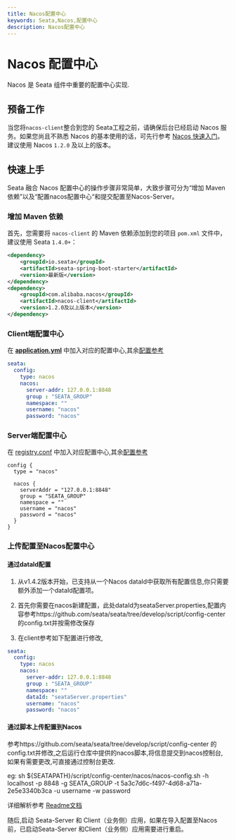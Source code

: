 ```yaml
---
title: Nacos配置中心
keywords: Seata,Nacos,配置中心
description: Nacos配置中心
---
```


# Nacos 配置中心

Nacos 是 Seata 组件中重要的配置中心实现.

## 预备工作

当您将`nacos-client`整合到您的 Seata工程之前，请确保后台已经启动 Nacos 服务。如果您尚且不熟悉 Nacos 的基本使用的话，可先行参考 [Nacos 快速入门](https://nacos.io/zh-cn/docs/quick-start.html)。建议使用 Nacos `1.2.0` 及以上的版本。

## 快速上手

Seata 融合 Nacos 配置中心的操作步骤非常简单，大致步骤可分为“增加 Maven 依赖”以及“配置nacos配置中心“和提交配置至Nacos-Server。

### 增加 Maven 依赖

首先，您需要将 `nacos-client` 的 Maven 依赖添加到您的项目 `pom.xml` 文件中，建议使用 Seata `1.4.0+`：

```xml
<dependency>
    <groupId>io.seata</groupId>
    <artifactId>seata-spring-boot-starter</artifactId>
    <version>最新版</version>
</dependency>
<dependency>
    <groupId>com.alibaba.nacos</groupId>
    <artifactId>nacos-client</artifactId>
    <version>1.2.0及以上版本</version>
</dependency>
```

### Client端配置中心

在 [**application.yml**](https://github.com/seata/seata/blob/develop/script/client/spring/application.yml) 中加入对应的配置中心,其余[配置参考](https://github.com/seata/seata/tree/develop/script/client)

```yaml
seata:
  config:
    type: nacos
    nacos:
      server-addr: 127.0.0.1:8848
      group : "SEATA_GROUP"
      namespace: ""
      username: "nacos"
      password: "nacos"
```

### Server端配置中心

在 [registry.conf](https://github.com/seata/seata/blob/develop/script/server/config/registry.conf) 中加入对应配置中心,其余[配置参考](https://github.com/seata/seata/tree/develop/script/server)

```
config {
  type = "nacos"

  nacos {
    serverAddr = "127.0.0.1:8848"
    group = "SEATA_GROUP"
    namespace = ""
    username = "nacos"
    password = "nacos"
  }
}

```

### 上传配置至Nacos配置中心

#### 通过dataId配置
1. 从v1.4.2版本开始，已支持从一个Nacos dataId中获取所有配置信息,你只需要额外添加一个dataId配置项。

2. 首先你需要在nacos新建配置，此处dataId为seataServer.properties,配置内容参考https://github.com/seata/seata/tree/develop/script/config-center 的config.txt并按需修改保存

3. 在client参考如下配置进行修改,

```yaml
seata:
  config:
    type: nacos
    nacos:
      server-addr: 127.0.0.1:8848
      group : "SEATA_GROUP"
      namespace: ""
      dataId: "seataServer.properties"
      username: "nacos"
      password: "nacos"
```


#### 通过脚本上传配置到Nacos

参考https://github.com/seata/seata/tree/develop/script/config-center 的config.txt并修改,之后运行仓库中提供的nacos脚本,将信息提交到nacos控制台,如果有需要更改,可直接通过控制台更改.

eg: sh ${SEATAPATH}/script/config-center/nacos/nacos-config.sh -h localhost -p 8848 -g SEATA_GROUP -t 5a3c7d6c-f497-4d68-a71a-2e5e3340b3ca -u username -w password

详细解析参考 [Readme文档](https://github.com/seata/seata/blob/develop/script/config-center/README.md)

随后,启动 Seata-Server 和 Client（业务侧）应用，如果在导入配置至Nacos前，已启动Seata-Server 和Client（业务侧）应用需要进行重启。
